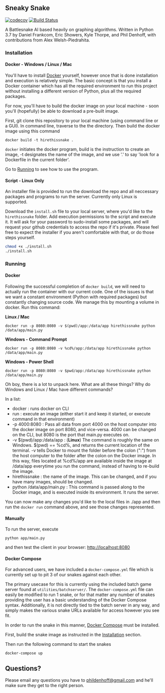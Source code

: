 ## Sneaky Snake
[![codecov](https://codecov.io/gh/phildenhoff/hirethissnake/branch/master/graph/badge.svg?token=loYR0W8K2L)](https://codecov.io/gh/phildenhoff/hirethissnake) [![Build
Status](https://travis-ci.com/phildenhoff/hirethissnake.svg?token=zfsf2J47jwdz7GuKxCSd&branch=master)](https://travis-ci.com/phildenhoff/hirethissnake)

A Battlesnake AI based heavily on graphing algorithms. Written in Python 3.7 by Daniel Frankcom, Eric Showers, Kyle Thorpe, and Phil Denhoff, with contributions from Alex Welsh-Piedrahita.

### Installation

#### Docker - Windows / Linux / Mac

You'll have to install [Docker](https://www.docker.com/) yourself, however once
that is done installation and execution is relatively simple. The basic concept
is that you install a Docker container which has all the required environment to
run this project without installing a different version of Python, plus all the
required packages.

For now, you'll have to build the docker image on your local machine - soon
you'll (hopefully) be able to download a pre-built image.

First, git clone this repository to your local machine (using command line or
a GUI). In command line, traverse to the the directory. Then build the docker
image using this command

```
docker build -t hirethissnake .
```

`docker` initiates the docker program, build is the instruction to create an
image, -t designates the name of the image, and we use '.' to say 'look for
a Dockerfile in the current folder'.

Go to [Running](#running) to see how to use the program.

#### Script - Linux Only

An installer file is provided to run the download the repo and all neccessary
packages and programs to run the server. Currently only Linux is supported.

Download the `install.sh` file to your local server, where you'd like to the
`hirethissnake` folder. Add execution permissions to the script and execute it.
It will ask for your password to sudo-install some packages, and will request
your github credentials to access the repo if it's private. Please feel free to
expect the installer if you aren't comfortable with that, or do those steps
yourself.

```bash
chmod +x ./install.sh
./install.sh
```

### Running

#### Docker
Following the successful completion of `docker build`, we will need to actually
run the container with our current code. One of the issues is that we want
a constant environment (Python with required packages) but constantly changing
source code. We manage this by mounting a volume in docker. Run this command:

**Linux / Mac**
```
docker run -p 8080:8080 -v $(pwd)/app:/data/app hirethissnake python /data/app/main.py
```

**Windows - Command Prompt**
```
docker run -p 8080:8080 -v %cd%/app:/data/app hirethissnake python /data/app/main.py
```

**Windows - Power Shell**
```
docker run -p 8080:8080 -v $pwd/app:/data/app hirethissnake python /data/app/main.py
```

Oh boy, there is a lot to unpack here. What are all these things? Why do
Windows and Linux / Mac have different commands?

In a list:

 - docker : runs docker on CLI
 - run : execute an image (either start it and keep it started, or execute
   command in that environment)
 - -p 4000:8080 : Pass all data from port 4000 on the host computer into the
   docker image on port 8080, and vice-versa. 4000 can be changed on the CLI,
but 8080 is the port that main.py executes on.
 - -v $(pwd)/app:/data/app : (**Linux**) The command is roughly the same on
   Windows. $(pwd) == %cd%, and returns the current location of the terminal.
-v tells Docker to mount the folder before the colon (":") from the host
computer to the folder after the colon on the Docker image. In this way, files
located at %cd%/app are available inside the image at /data/app everytime you
run the command, instead of having to re-build the image.
 - hirethissnake : the name of the image. This can be changed, and if you have
   many images, should be changed.
 - python /data/app/main.py : This command is passed along to the Docker image,
   and is executed inside its environment. It runs the server.

You can now make any changes you'd like to the local files in ./app and then
run the `docker run` command above, and see those changes represented.

#### Manually
To run the server, execute

```
python app/main.py
```

and then test the client in your browser: [http://localhost:8080](http://localhost:8080)

#### Docker Compose
For advanced users, we have included a `docker-compose.yml` file which is currently set up to pit 3 of our snakes against each other.

The primary usecase for this is currently using the included batch game server found at `utilities/batchserver/`. The `docker-compose.yml` file can easily be modified to run 1 snake, or for that matter any number of snakes providing the user has a basic understanding of the Docker Compose syntax. Additionally, it is not directly tied to the batch server in any way, and simply makes the various snake URLs available for access however you see fit. 

In order to run the snake in this manner, [Docker Compose](https://docs.docker.com/compose/) must be installed.

First, build the snake image as instructed in the [Installation](#installation) section.

Then run the following command to start the snakes

```
docker-compose up
```

## Questions?

Please email any questions you have to [phildenhoff@gmail.com](mailto:phildenhoff@gmail.com) and he'll make sure they get to the right person.
